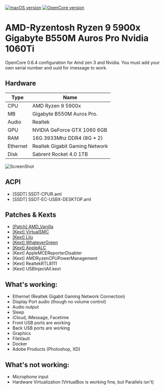 [![macOS version](https://img.shields.io/badge/macOS-10.13.6%20(17G14042)-informational.svg)](https://www.apple.com/macos) [![OpenCore version](https://img.shields.io/badge/OpenCore-0.6.4-informational.svg)](https://github.com/acidanthera/OpenCorePkg) 

# AMD-Ryzentosh Ryzen 9 5900x Gigabyte B550M Auros Pro Nvidia 1060Ti

OpenCore 0.6.4 configuration for Amd zen 3 and Nvidia. You must add your own serial number and uuid for imessage to work.   


## Hardware

| Type                 | Name                              |
|----------------------|-----------------------------------|
| CPU                  | AMD Ryzen 9 5900x                 |
| MB                   | Gigabyte B550M Auros Pro.         |
| Audio                | Realtek                           |
| GPU                  | NVIDIA GeForce GTX 1060 6GB       |
| RAM                  | 16G 3933Mhz DDR4 (8G * 2)         |
| Ethernet             | Realtek Gigabit Gaming Network    |
| Disk                 | Sabrent Rocket 4.0 1TB            |



![ScreenShot](https://lh3.googleusercontent.com/pw/ACtC-3eCy9R-Frhun0Yo7ZnQCmdnm8sQMFJRsh8XAJbVnzkjl4kbMDxX1PKm3r7GnJ-2b1JQGJV8Hs8-h35OqoOkyD8_8Fm_mlFZOwXW9WRjFqj9Rq9XrrcBiP8E8j9rh9rV2N4eAJUbBNzMlC3Orc40s8PG=w1324-h746-no)

## ACPI
- [SSDT] SSDT-CPUR.aml
- [SSDT] SSDT-EC-USBX-DESKTOP.aml

## Patches & Kexts
 - [[Patch] AMD_Vanilla](https://github.com/AMD-OSX/AMD_Vanilla)
 - [[Kext] VirtualSMC](https://github.com/acidanthera/VirtualSMC)
 - [[Kext] Lilu](https://github.com/acidanthera/Lilu)
 - [[Kext] WhateverGreen](https://github.com/acidanthera/WhateverGreen)
 - [[Kext] AppleALC](https://github.com/acidanthera/AppleALC)
 - [Kext] AppleMCEReporterDisabler
 - [Kext] AMDRyzenCPUPowerManagement
 - [Kext] RealtekRTL8111
 - [Kext] USBInjectAll.kext



## What's working:

* Ethernet (Realtek Gigabit Gaming Network Connection)
* Display Port audio (though no volume control)
* Audio output
* Sleep
* iCloud, iMessage, Facetime
* Front USB ports are working
* Back USB ports are working
* Graphics
* FileVault
* Docker
* Adobe Products (Photoshop, XD)

## What's not working:
* Microphone input 
* Hardware Virtualization (VirtualBox is working fine, but Parallels isn't)
